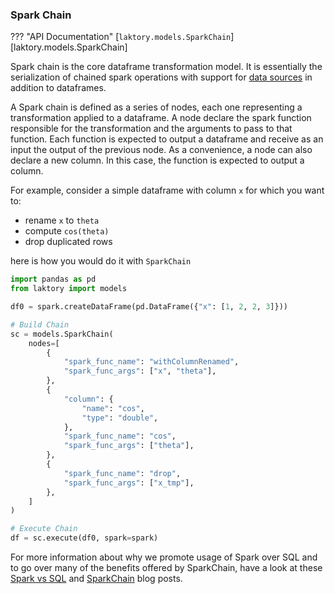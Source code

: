 
### Spark Chain
??? "API Documentation"
    [`laktory.models.SparkChain`][laktory.models.SparkChain]<br>

Spark chain is the core dataframe transformation model. It is essentially the
serialization of chained spark operations with support for [data sources](sourcessinks.md) 
in addition to dataframes.

A Spark chain is defined as a series of nodes, each one representing a 
transformation applied to a dataframe. A node declare the spark function
responsible for the transformation and the arguments to pass to that function.
Each function is expected to output a dataframe and receive as an input the 
output of the previous node. As a convenience, a node can also declare a new
column. In this case, the function is expected to output a column.

For example, consider a simple dataframe with column `x` for which you want to:

- rename `x` to `theta`
- compute `cos(theta)`
- drop duplicated rows

here is how you would do it with `SparkChain`

```python title="pipeline.yaml"
import pandas as pd
from laktory import models

df0 = spark.createDataFrame(pd.DataFrame({"x": [1, 2, 2, 3]}))

# Build Chain
sc = models.SparkChain(
    nodes=[
        {
            "spark_func_name": "withColumnRenamed",
            "spark_func_args": ["x", "theta"],
        },
        {
            "column": {
                "name": "cos",
                "type": "double",
            },
            "spark_func_name": "cos",
            "spark_func_args": ["theta"],
        },
        {
            "spark_func_name": "drop",
            "spark_func_args": ["x_tmp"],
        },
    ]
)

# Execute Chain
df = sc.execute(df0, spark=spark)
```

For more information about why we promote usage of Spark over SQL and to go
over many of the benefits offered by SparkChain, have a look at these 
[Spark vs SQL](https://www.linkedin.com/pulse/sparkling-queries-in-depth-spark-vs-sql-data-pipelines-olivier-soucy-nfyve/)
and
[SparkChain](https://www.linkedin.com/pulse/laktory-sparkchain-serializable-spark-based-data-olivier-soucy-oihxe/)
blog posts.